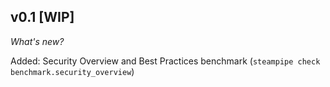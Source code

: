 ## v0.1 [WIP]

_What's new?_

Added: Security Overview and Best Practices benchmark (`steampipe check benchmark.security_overview`)
